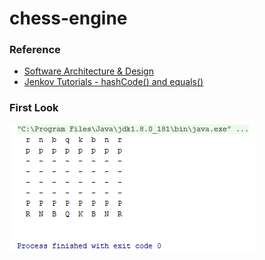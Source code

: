 # chess-engine

### Reference
* [Software Architecture & Design](https://www.youtube.com/watch?v=h8fSdSUKttk&list=PLOJzCFLZdG4zk5d-1_ah2B4kqZSeIlWtt)
* [Jenkov Tutorials - hashCode() and equals()](http://tutorials.jenkov.com/java-collections/hashcode-equals.html)

### First Look
![First Look](/images/first-look.png)
